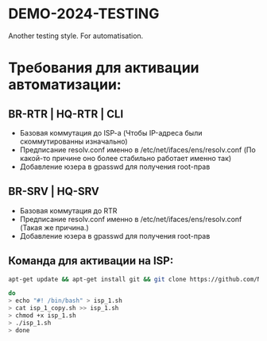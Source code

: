 # DEMO-2024-TESTING
Another testing style. For automatisation.

# Требования для активации автоматизации:

## BR-RTR | HQ-RTR | CLI

- Базовая коммутация до ISP-a (Чтобы IP-адреса были скоммутированны изначально)
- Предписание resolv.conf именно в /etc/net/ifaces/ens/resolv.conf (По какой-то причине оно более стабильно работает именно так)
- Добавление юзера в gpasswd для получения root-прав

## BR-SRV | HQ-SRV 

- Базовая коммутация до RTR
- Предписание resolv.conf именно в /etc/net/ifaces/ens/resolv.conf (Такая же причина.)
- Добавление юзера в gpasswd для получения root-прав

## Команда для активации на ISP:

```bash
apt-get update && apt-get install git && git clone https://github.com/NiKeNO1540/DEMO-2024-TESTING && mv DEMO-2024-TESTING/isp_part_1.sh isp_1_copy.sh

do
> echo "#! /bin/bash" > isp_1.sh
> cat isp_1_copy.sh >> isp_1.sh
> chmod +x isp_1.sh
> ./isp_1.sh
> done
```
